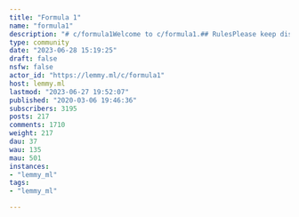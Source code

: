 ```yaml
---
title: "Formula 1" 
name: "formula1"
description: "# c/formula1Welcome to c/formula1.## RulesPlease keep discussions civil, respect other's opinions, and keep it friendly. Please read [our rules](https://lemmy.ml/post/1424021) before posting in our community. ## ResourcesThese sites are a good place to start finding out about Formula 1, aside from right here of course![Formula1.com](http://www.formula1.com) - the official Formula 1 website.  [Formula 1 Youtube](https://www.youtube.com/@Formula1) - the official F1 youtube channel.  [Liquipedia Overview](https://liquipedia.net/formula1/Main_Page) - what's happening now and next in a nice dashboard.  [F1Calendar.com](https://f1calendar.com/) - never miss a session again!  [F1Countdown.com](https://f1countdown.com) - for those of you who like countdowns! ## Sister Communities[!Motorsports](https://lemmy.ml/c/motorsport) - for the love of racing outside of Formula 1.  [!FormulaDank@Lemmy.world](https://lemmy.ml/c/formuladank@lemmy.world) - because you love memes."
type: community
date: "2023-06-28 15:19:25"
draft: false
nsfw: false
actor_id: "https://lemmy.ml/c/formula1"
host: lemmy.ml
lastmod: "2023-06-27 19:52:07"
published: "2020-03-06 19:46:36"
subscribers: 3195
posts: 217
comments: 1710
weight: 217
dau: 37
wau: 135
mau: 501
instances:
- "lemmy_ml"
tags: 
- "lemmy_ml"

---
```

